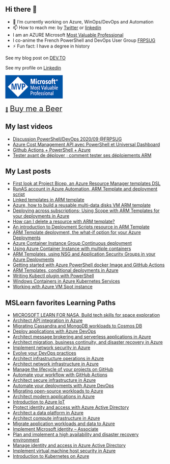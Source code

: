 ## Hi there 👋



- 🔭 I’m currently working on Azure, WinOps/DevOps and Automation
- 📫 How to reach me: by [Twitter](https://twitter.com/omiossec_med) or [linkedin](https://www.linkedin.com/in/omiossec/)
- I am an AZURE Microsoft [Most Valuable Professional](https://mvp.microsoft.com/en-us/PublicProfile/5003620?fullName=Olivier%20Miossec)
- I co-anime the French PowerShell and DevOps User Group [FRPSUG](https://frpsug.com/)
- ⚡ Fun fact: I have a degree in history

See my blog post on [DEV.TO](https://dev.to/omiossec)

See my profile on [Linkedin](https://www.linkedin.com/in/omiossec/)

![MVP](MVP_Logo_Horizontal_Secondary_Blue286_CMYK_72ppi.png)

<link href="https://fonts.googleapis.com/css?family=Cookie" rel="stylesheet"><a class="bmc-button" target="_blank" href="https://www.buymeacoffee.com/omiossec">🍺<span style="margin-left:5px;font-size:24px !important;">Buy me a Beer</span></a>


## My last videos

* [Discussion PowerShell/DevOps 2020/09 @FRPSUG](https://www.youtube.com/watch?v=0igOJ1AzZs8)
* [Azure Cost Management API avec PowerShell et Universal Dashboard](https://www.youtube.com/watch?v=z4g9dsCJTvk&t=2s)
* [Github Actions + PowerShell + Azure](https://www.youtube.com/watch?v=teVY7rtI-zc&t=22s)
* [Tester avant de déployer ; comment tester ses déploiements ARM](https://www.youtube.com/watch?v=NPBtHcL-I50&t=75s)

## My Last posts

* [First look at Project Bicep, an Azure Resource Manager templates DSL](https://dev.to/omiossec/first-look-at-project-bicep-an-azure-resource-manager-templates-dsl-4jif)
* [RunAS account in Azure Automation, ARM Template and deployment script](https://dev.to/xac0/using-multiple-ingresses-in-azure-aks-10do)
* [Linked templates in ARM template](https://dev.to/omiossec/linked-templates-in-arm-templates-4ha9)
* [Azure, how to build a reusable multi-data disks VM ARM template](https://dev.to/omiossec/azure-how-to-build-a-reusable-multi-data-disks-vm-arm-template-2ghn)
* [Deploying across subscriptions; Using Scope with ARM Templates for your deployments in Azure](https://dev.to/omiossec/using-scope-with-arm-templates-20co)
* [How can I delete a resource with ARM template?](https://dev.to/omiossec/how-can-i-delete-a-resource-with-arm-template-cke)
* [An introduction to Deployment Scripts resource in ARM Template](https://dev.to/omiossec/an-introduction-to-deployment-scripts-resource-in-azure-resource-manager-m8g)
* [ARM Template deployment, the what-if option for your Azure Deployments](https://dev.to/omiossec/arm-template-deployment-the-what-if-option-for-your-azure-deployments-17f7)
* [Azure Container Instance Group Continuous deployment](https://dev.to/omiossec/azure-container-instance-group-continuous-deployment-jo8)
* [Using Azure Container Instance with multiple containers](https://dev.to/omiossec/using-azure-container-instance-with-multiple-containers-43fd)
* [ARM Templates, using NSG and Application Security Groups in your Azure Deployments](https://dev.to/omiossec/arm-templates-using-nsg-and-application-security-groups-in-your-azure-deployments-1one)
* [Getting started with Azure PowerShell docker Image and GitHub Actions](https://dev.to/omiossec/getting-started-with-azure-powershell-docker-image-and-github-actions-1g7)
* [ARM Templates, conditional deployments in Azure](https://dev.to/omiossec/arm-templates-conditional-deployments-in-azure-5kc)
* [Writing Kubectl plugin with PowerShell](https://dev.to/omiossec/writing-kubectl-plugin-with-powershell-4c25)
* [Windows Containers in Azure Kubernetes Services](https://dev.to/omiossec/windows-containers-in-azure-kubernetes-services-1i0c)
* [Working with Azure VM Spot instance](https://dev.to/omiossec/working-with-azure-vm-spot-instance-1k02)


## MSLearn favorites Learning Paths

* [MICROSOFT LEARN FOR NASA, Build tech skills for space exploration](https://docs.microsoft.com/en-us/learn/topics/nasa?WT.mc_id=AZ-MVP-5003620)
* [Architect API integration in Azure](https://docs.microsoft.com/en-gb/learn/paths/architect-api-integration/?WT.mc_id=AZ-MVP-5003620)
* [Migrating Cassandra and MongoDB workloads to Cosmos DB](https://docs.microsoft.com/en-gb/learn/paths/migrate-cassandra-mongo-db-workloads-to-cosmos-db/?WT.mc_id=AZ-MVP-5003620)
* [Deploy applications with Azure DevOps](https://docs.microsoft.com/en-gb/learn/paths/deploy-applications-with-azure-devops/?WT.mc_id=AZ-MVP-5003620)
* [Architect message brokering and serverless applications in Azure](https://docs.microsoft.com/en-gb/learn/paths/architect-messaging-serverless/?WT.mc_id=AZ-MVP-5003620)
* [Architect migration, business continuity, and disaster recovery in Azure](https://docs.microsoft.com/en-gb/learn/paths/architect-migration-bcdr/?WT.mc_id=AZ-MVP-5003620)
* [Implement network security in Azure](https://docs.microsoft.com/en-gb/learn/paths/implement-network-security/?WT.mc_id=AZ-MVP-5003620)
* [Evolve your DevOps practices](https://docs.microsoft.com/en-gb/learn/paths/evolve-your-devops-practices/?WT.mc_id=AZ-MVP-5003620)
* [Architect infrastructure operations in Azure](https://docs.microsoft.com/en-gb/learn/paths/architect-infrastructure-operations/?WT.mc_id=AZ-MVP-5003620)
* [Architect network infrastructure in Azure](https://docs.microsoft.com/en-gb/learn/paths/architect-network-infrastructure/?WT.mc_id=AZ-MVP-5003620)
* [Manage the lifecycle of your projects on GitHub](https://docs.microsoft.com/en-gb/learn/paths/manage-project-lifecycle-github/?WT.mc_id=AZ-MVP-5003620) 
* [Automate your workflow with GitHub Actions](https://docs.microsoft.com/en-gb/learn/paths/automate-workflow-github-actions/?WT.mc_id=AZ-MVP-5003620)
* [Architect secure infrastructure in Azure](https://docs.microsoft.com/en-gb/learn/paths/architect-secure-infrastructure/?WT.mc_id=AZ-MVP-5003620)
* [Automate your deployments with Azure DevOps](https://docs.microsoft.com/en-gb/learn/paths/automate-deployments-azure-devops/?WT.mc_id=AZ-MVP-5003620)
* [Migrating open-source workloads to Azure](https://docs.microsoft.com/en-gb/learn/paths/migrate-open-source-workloads/?WT.mc_id=AZ-MVP-5003620)
* [Architect modern applications in Azure](https://docs.microsoft.com/en-gb/learn/paths/architect-modern-apps/?WT.mc_id=AZ-MVP-5003620)
* [Introduction to Azure IoT](https://docs.microsoft.com/en-gb/learn/paths/introduction-to-azure-iot/?WT.mc_id=AZ-MVP-5003620)
* [Protect identity and access with Azure Active Directory](https://docs.microsoft.com/en-gb/learn/paths/m365-identity/?WT.mc_id=AZ-MVP-5003620)
* [Architect a data platform in Azure](https://docs.microsoft.com/en-gb/learn/paths/architect-data-platform/?WT.mc_id=AZ-MVP-5003620)
* [Architect compute infrastructure in Azure](https://docs.microsoft.com/en-gb/learn/paths/architect-compute-infrastructure/?WT.mc_id=AZ-MVP-5003620)
* [Migrate application workloads and data to Azure](https://docs.microsoft.com/en-gb/learn/paths/migrate-application-workloads-data-azure/?WT.mc_id=AZ-MVP-5003620)
* [Implement Microsoft identity – Associate](https://docs.microsoft.com/en-gb/learn/paths/m365-identity-associate/?WT.mc_id=AZ-MVP-5003620)
* [Plan and implement a high availability and disaster recovery environment](https://docs.microsoft.com/en-gb/learn/paths/plan-implement-high-availability-disaster-recovery-environment/?WT.mc_id=AZ-MVP-5003620)
* [Manage identity and access in Azure Active Directory](https://docs.microsoft.com/en-gb/learn/paths/manage-identity-and-access/?WT.mc_id=AZ-MVP-5003620)
* [Implement virtual machine host security in Azure](https://docs.microsoft.com/en-gb/learn/paths/implement-host-security/?WT.mc_id=AZ-MVP-5003620)
* [Introduction to Kubernetes on Azure](https://docs.microsoft.com/en-gb/learn/paths/intro-to-kubernetes-on-azure/?WT.mc_id=AZ-MVP-5003620)